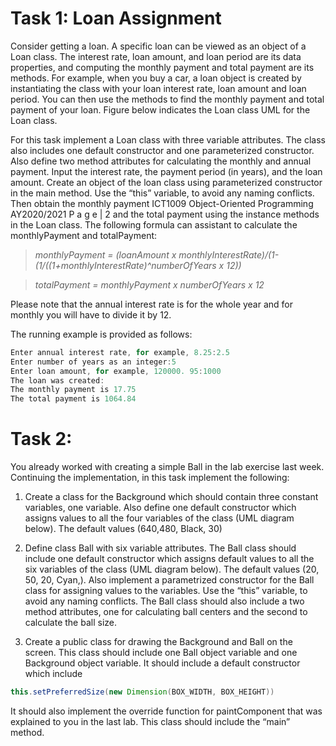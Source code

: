# Task 1: Loan Assignment

Consider getting a loan. A specific loan can be viewed as an object of a Loan class. The interest rate, loan amount, and loan period are its data properties, and computing the monthly payment and total payment are its methods. For example, when you buy a car, a loan object is created by instantiating the class with your loan interest rate, loan amount and loan period. You can then use the methods to find the monthly payment and total payment of your loan. Figure below indicates the Loan class UML for the Loan class.

For this task implement a Loan class with three variable attributes. The class also includes one default constructor and one parameterized constructor. Also define two method attributes for calculating the monthly and annual payment. Input the interest rate, the payment period (in years), and the loan amount. Create an object of the loan class using parameterized constructor in the main method. Use the “this” variable, to avoid any naming conflicts. Then obtain the monthly payment
ICT1009 Object-Oriented Programming AY2020/2021 P a g e | 2
and the total payment using the instance methods in the Loan class. The following formula can assistant to calculate the monthlyPayment and totalPayment:


>*monthlyPayment = (loanAmount x monthlyInterestRate)/(1-(1/((1+monthlyInterestRate)^numberOfYears x 12))*

>*totalPayment = monthlyPayment x numberOfYears x 12*

Please note that the annual interest rate is for the whole year and for monthly you will have to divide it by 12.

The running example is provided as follows:

```java
Enter annual interest rate, for example, 8.25:2.5
Enter number of years as an integer:5
Enter loan amount, for example, 120000. 95:1000
The loan was created:
The monthly payment is 17.75
The total payment is 1064.84

```

# Task 2: 

You already worked with creating a simple Ball in the lab exercise last week. Continuing the implementation, in this task implement the following:

1. Create a class for the Background which should contain three constant variables, one variable. Also define one default constructor which assigns values to all the four variables of the class (UML diagram below). The default values (640,480, Black, 30) 

2. Define class Ball with six variable attributes. The Ball class should include one default constructor which assigns default values to all the six variables of the class (UML diagram below). The default values (20, 50, 20, Cyan,). Also implement a parametrized constructor for the Ball class for assigning values to the variables. Use the “this” variable, to avoid any naming conflicts. The Ball class should also include a two method attributes, one for calculating ball centers and the second to calculate the ball size. 
3. Create a public class for drawing the Background and Ball on the screen. This class should include one Ball object variable and one Background object variable. It should include a default constructor which include

```java
this.setPreferredSize(new Dimension(BOX_WIDTH, BOX_HEIGHT))
```

It should also implement the override function for paintComponent that was explained to you in the last lab. This class should include the “main” method.